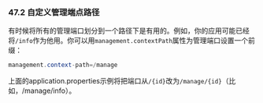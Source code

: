 ### 47.2 自定义管理端点路径

有时候将所有的管理端口划分到一个路径下是有用的。例如，你的应用可能已经将`/info`作为他用。你可以用`management.contextPath`属性为管理端口设置一个前缀：
```java
management.context-path=/manage
```
上面的application.properties示例将把端口从`/{id}`改为`/manage/{id}`（比如，/manage/info）。
